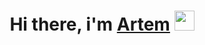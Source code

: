 <h1 align="center">Hi there, i'm <a href="https://www.instagram.com/temsvs/?next=%2F" target="_blank">Artem</a>
  <img src="https://github.com/blackcater/blackcater/raw/main/images/Hi.gif" height="32"/></h1>


